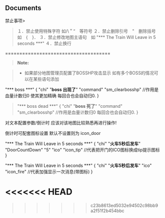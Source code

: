 Documents
-------------

禁止事项> 
> １．禁止使用特殊字符 如/\＂“　等符号
> ２．禁止删除引号　"　删除括号如　{　}．
３．禁止修改地图主语句　如	"*** The Train Will Leave in 5 seconds ***"
４．禁止换行

=====================================

> **Note:**

> - 如果部分地图管理员配置了BOSSHP攻击显示
如有多个BOSS的情况可以在某些语句添加

"*** boss ***"
{
	"chi"		"**boss 出现了**"
	"command" "sm_clearbosshp" //作用是血量计数归0 使其更加精确 每回合也会自动归0.
}

> "*** boss dead ***"
{
	"chi"		"**boss 死了**"
	"command" "sm_clearbosshp" //作用是血量计数归0 每回合也会自动归0.
}

对文本配置参数/倒计时 应该对该地图比较熟悉再进行操作!

倒计时可配套图标设置 默认不设置则为 icon_door

"*** The Train Will Leave in 5 seconds ***"
{
	"chi"		"**火车5秒后发车**"
	"DoorCountDown" "5"
	"ico"   "icon_tip" //代表把开门的ICO图标换成tip提示图标
}

"*** The Train Will Leave in 5 seconds ***"
{
	"chi"		"**火车5秒后发车**"
	"ico"   "icon_fire" //代表加强显示一次消息(带图标)
}

<<<<<<< HEAD
=======

>>>>>>> c23b8613ed5032e94502c98bb9a2f51f2b454bbc
